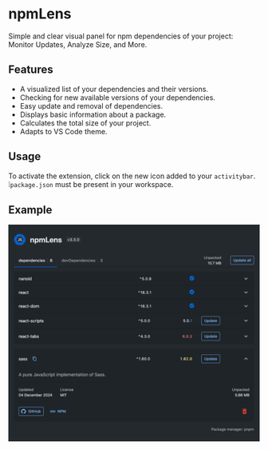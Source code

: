 # npmLens

Simple and clear visual panel for npm dependencies of your project: Monitor Updates, Analyze Size, and More.

## Features

- A visualized list of your dependencies and their versions.
- Checking for new available versions of your dependencies.
- Easy update and removal of dependencies.
- Displays basic information about a package.
- Calculates the total size of your project.
- Adapts to VS Code theme.

## Usage

To activate the extension, click on the new icon added to your `activitybar`.  
❕`package.json` must be present in your workspace.

## Example

![npmLens screenshot](public/screen-extension.png)
